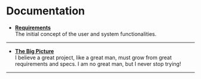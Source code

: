 # Documentation

* [**Requirements**](Requirements)  
The initial concept of the user and system functionalities.<br>
<hr>

* [**The Big Picture**](Our-Values)  
I believe a great project, like a great man, must grow from great requirements and specs. I am no great man, but I never stop trying!  
<hr>
